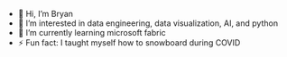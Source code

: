 - 👋 Hi, I’m Bryan
- 👀 I’m interested in data engineering, data visualization, AI, and python
- 🌱 I’m currently learning microsoft fabric
- ⚡ Fun fact: I taught myself how to snowboard during COVID

<!---
UM-24/UM-24 is a ✨ special ✨ repository because its `README.md` (this file) appears on your GitHub profile.
You can click the Preview link to take a look at your changes.
--->
